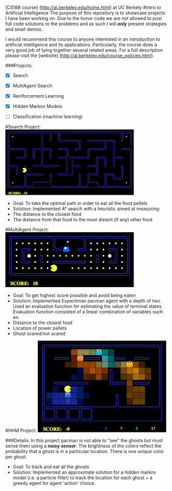 [CS188 course] (http://ai.berkeley.edu/home.html) at UC Berkely
#Intro to Artificial Intelligence
The purpose of this repository is to showcase projects I have been working on. Due to the honor code we are not allowed to post full code solutions to the problems and as such I will ***only*** present strategies and small demos.

I would recommend this course to anyone interested in an introduction to artificial intelligence and its applications. Particularly, the course does a very good job of tying together several related areas. For a full description please visit the [website] (http://ai.berkeley.edu/course_policies.html).

###Projects:
- [x] Search
- [x] MultiAgent Search
- [x] Reinforcement Learning
- [x] Hidden Markov Models
- [ ] Classification (machine learning)



#Search Project:
![alt text](https://github.com/ced92/cs188-AI/raw/master/Screenshots/searchProject.gif "A* Search")

* Goal: To take the optimal path in order to eat all the food pellets
* Solution: Implemented A* search with a heuristic aimed at measuring:
 * The distance to the closest food
 * The distance from that food to the most distant (if any) other food

#MultiAgent Project:
![alt text](https://github.com/ced92/cs188-AI/raw/master/Screenshots/multiAgent.gif "Expectimax Search and Evaluation function")

* Goal: To get highest score possible and avoid being eaten
* Solution: Implemented Expectimax pacman agent with a depth of two. Used an evaluation function for estimating the value of terminal states. Evaluation function consisted of a linear combination of variables such as:
 * Distance to the closest food
 * Location of power pellets
 * Ghost scared/not scared

#HHM Project:
![alt text](https://github.com/ced92/cs188-AI/raw/master/Screenshots/particleFilter.gif "HHM")

###Details:
In this project pacman is not able to "see" the ghosts but must sense them using a ***noisy sensor***.
The brightness of the colors reflect the probability that a ghost is in a particular location. There is one unique color per ghost.

* Goal: To track and eat all the ghosts
* Solution: Implemented an approximate solution for a hidden markov model (i.e. a particle filter) to track the location for each ghost + a greedy agent for agent 'action' choice.
